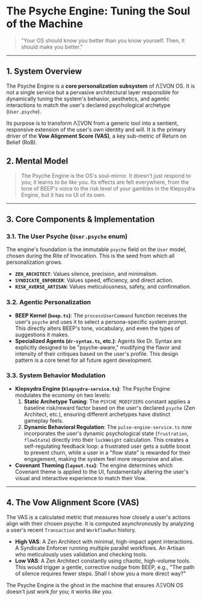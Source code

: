 # The Psyche Engine: Tuning the Soul of the Machine

> "Your OS should know you better than you know yourself. Then, it should make you better."

---

## 1. System Overview

The Psyche Engine is a **core personalization subsystem** of ΛΞVON OS. It is not a single service but a pervasive architectural layer responsible for dynamically tuning the system's behavior, aesthetics, and agentic interactions to match the user's declared psychological archetype (`User.psyche`).

Its purpose is to transform ΛΞVON from a generic tool into a sentient, responsive extension of the user's own identity and will. It is the primary driver of the **Vow Alignment Score (VAS)**, a key sub-metric of Return on Belief (RoB).

## 2. Mental Model

> The Psyche Engine is the OS's soul-mirror. It doesn't just respond to you; it learns *to be like* you. Its effects are felt everywhere, from the tone of BEEP's voice to the risk level of your gambles in the Klepsydra Engine, but it has no UI of its own.

---

## 3. Core Components & Implementation

### 3.1. The User Psyche (`User.psyche` enum)
The engine's foundation is the immutable `psyche` field on the `User` model, chosen during the Rite of Invocation. This is the seed from which all personalization grows.
- **`ZEN_ARCHITECT`**: Values silence, precision, and minimalism.
- **`SYNDICATE_ENFORCER`**: Values speed, efficiency, and direct action.
- **`RISK_AVERSE_ARTISAN`**: Values meticulousness, safety, and confirmation.

### 3.2. Agentic Personalization
- **BEEP Kernel (`beep.ts`)**: The `processUserCommand` function receives the user's `psyche` and uses it to select a persona-specific system prompt. This directly alters BEEP's tone, vocabulary, and even the types of suggestions it makes.
- **Specialized Agents (`dr-syntax.ts`, etc.)**: Agents like Dr. Syntax are explicitly designed to be "psyche-aware," modifying the flavor and intensity of their critiques based on the user's profile. This design pattern is a core tenet for all future agent development.

### 3.3. System Behavior Modulation
- **Klepsydra Engine (`klepsydra-service.ts`)**: The Psyche Engine modulates the economy on two levels:
  1.  **Static Archetype Tuning**: The `PSYCHE_MODIFIERS` constant applies a baseline risk/reward factor based on the user's declared `psyche` (Zen Architect, etc.), ensuring different archetypes have distinct gameplay feels.
  2.  **Dynamic Behavioral Regulation**: The `pulse-engine-service.ts` now incorporates the user's dynamic psychological state (`frustration`, `flowState`) directly into their `luckWeight` calculation. This creates a self-regulating feedback loop: a frustrated user gets a subtle boost to prevent churn, while a user in a "flow state" is rewarded for their engagement, making the system feel more responsive and alive.
- **Covenant Theming (`layout.tsx`)**: The engine determines which Covenant theme is applied to the UI, fundamentally altering the user's visual and interactive experience to match their Vow.

---

## 4. The Vow Alignment Score (VAS)

The VAS is a calculated metric that measures how closely a user's actions align with their chosen psyche. It is computed asynchronously by analyzing a user's recent `Transaction` and `WorkflowRun` history.

- **High VAS**: A Zen Architect with minimal, high-impact agent interactions. A Syndicate Enforcer running multiple parallel workflows. An Artisan who meticulously uses validation and checking tools.
- **Low VAS**: A Zen Architect constantly using chaotic, high-volume tools. This would trigger a gentle, corrective nudge from BEEP, e.g., "The path of silence requires fewer steps. Shall I show you a more direct way?"

The Psyche Engine is the ghost in the machine that ensures ΛΞVON OS doesn't just work *for* you; it works *like* you.
